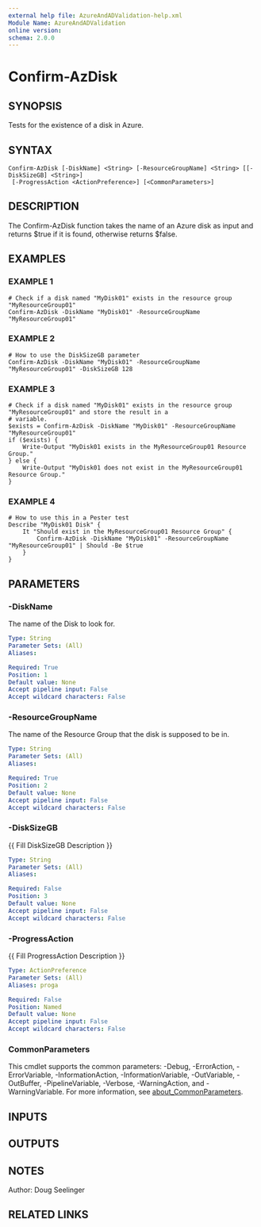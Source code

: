 ```yaml
---
external help file: AzureAndADValidation-help.xml
Module Name: AzureAndADValidation
online version:
schema: 2.0.0
---
```


# Confirm-AzDisk

## SYNOPSIS
Tests for the existence of a disk in Azure.

## SYNTAX

```
Confirm-AzDisk [-DiskName] <String> [-ResourceGroupName] <String> [[-DiskSizeGB] <String>]
 [-ProgressAction <ActionPreference>] [<CommonParameters>]
```

## DESCRIPTION
The Confirm-AzDisk function takes the name of an Azure disk as input and returns $true if it is found,
otherwise returns $false.

## EXAMPLES

### EXAMPLE 1
```
# Check if a disk named "MyDisk01" exists in the resource group "MyResourceGroup01"
Confirm-AzDisk -DiskName "MyDisk01" -ResourceGroupName "MyResourceGroup01"
```

### EXAMPLE 2
```
# How to use the DiskSizeGB parameter
Confirm-AzDisk -DiskName "MyDisk01" -ResourceGroupName "MyResourceGroup01" -DiskSizeGB 128
```

### EXAMPLE 3
```
# Check if a disk named "MyDisk01" exists in the resource group "MyResourceGroup01" and store the result in a
# variable.
$exists = Confirm-AzDisk -DiskName "MyDisk01" -ResourceGroupName "MyResourceGroup01"
if ($exists) {
    Write-Output "MyDisk01 exists in the MyResourceGroup01 Resource Group."
} else {
    Write-Output "MyDisk01 does not exist in the MyResourceGroup01 Resource Group."
}
```

### EXAMPLE 4
```
# How to use this in a Pester test
Describe "MyDisk01 Disk" {
    It "Should exist in the MyResourceGroup01 Resource Group" {
        Confirm-AzDisk -DiskName "MyDisk01" -ResourceGroupName "MyResourceGroup01" | Should -Be $true
    }
}
```

## PARAMETERS

### -DiskName
The name of the Disk to look for.

```yaml
Type: String
Parameter Sets: (All)
Aliases:

Required: True
Position: 1
Default value: None
Accept pipeline input: False
Accept wildcard characters: False
```

### -ResourceGroupName
The name of the Resource Group that the disk is supposed to be in.

```yaml
Type: String
Parameter Sets: (All)
Aliases:

Required: True
Position: 2
Default value: None
Accept pipeline input: False
Accept wildcard characters: False
```

### -DiskSizeGB
{{ Fill DiskSizeGB Description }}

```yaml
Type: String
Parameter Sets: (All)
Aliases:

Required: False
Position: 3
Default value: None
Accept pipeline input: False
Accept wildcard characters: False
```

### -ProgressAction
{{ Fill ProgressAction Description }}

```yaml
Type: ActionPreference
Parameter Sets: (All)
Aliases: proga

Required: False
Position: Named
Default value: None
Accept pipeline input: False
Accept wildcard characters: False
```

### CommonParameters
This cmdlet supports the common parameters: -Debug, -ErrorAction, -ErrorVariable, -InformationAction, -InformationVariable, -OutVariable, -OutBuffer, -PipelineVariable, -Verbose, -WarningAction, and -WarningVariable. For more information, see [about_CommonParameters](http://go.microsoft.com/fwlink/?LinkID=113216).

## INPUTS

## OUTPUTS

## NOTES
Author: Doug Seelinger

## RELATED LINKS
